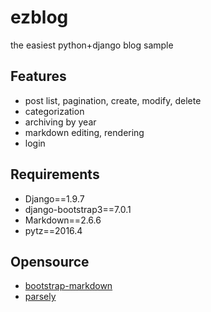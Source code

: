 # ezblog
the easiest python+django blog sample


## Features
- post list, pagination, create, modify, delete
- categorization
- archiving by year
- markdown editing, rendering
- login


## Requirements
- Django==1.9.7
- django-bootstrap3==7.0.1
- Markdown==2.6.6
- pytz==2016.4


## Opensource
- [bootstrap-markdown](https://github.com/toopay/bootstrap-markdown)
- [parsely](http://parsleyjs.org/)

